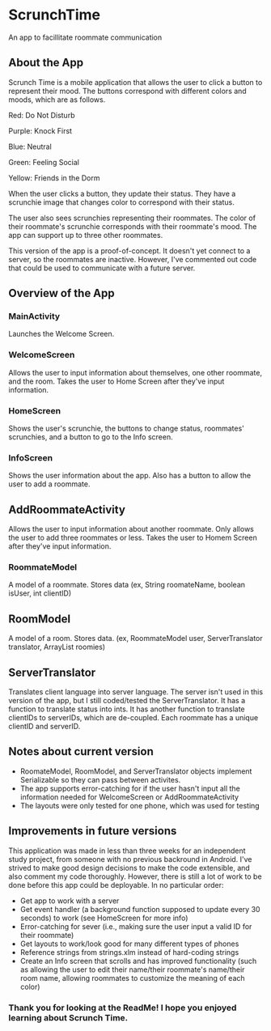 # ScrunchTime
An app to facillitate roommate communication

## About the App

Scrunch Time is a mobile application that allows the user to click a button to represent their mood. The buttons correspond with different colors and moods, which are as follows.

Red: Do Not Disturb

Purple: Knock First

Blue: Neutral

Green: Feeling Social

Yellow: Friends in the Dorm

When the user clicks a button, they update their status. They have a scrunchie image that changes color to correspond with their status.

The user also sees scrunchies representing their roommates. The color of their roommate's scrunchie corresponds with their roommate's mood. The app can support up to three other roommates.

This version of the app is a proof-of-concept. It doesn't yet connect to a server, so the roommates are inactive.
However, I've commented out code that could be used to communicate with a future server.

## Overview of the App
### MainActivity
Launches the Welcome Screen.
### WelcomeScreen
Allows the user to input information about themselves, one other roommate, and the room. Takes the user to Home Screen after they've input information.
### HomeScreen
Shows the user's scrunchie, the buttons to change status, roommates' scrunchies, and a button to go to the Info screen.
### InfoScreen
Shows the user information about the app. Also has a button to allow the user to add a roommate.
## AddRoommateActivity
Allows the user to input information about another roommate. Only allows the user to add three roommates or less. Takes the user to Homem Screen after they've input information.
### RoommateModel
A model of a roommate. Stores data (ex, String roomateName, boolean isUser, int clientID)
## RoomModel
A model of a room. Stores data. (ex, RoommateModel user, ServerTranslator translator, ArrayList<RoommateModel> roomies)
## ServerTranslator
Translates client language into server language. The server isn't used in this version of the app, but I still coded/tested the ServerTranslator.
It has a function to translate status into ints. It has another function to translate clientIDs to serverIDs, which are de-coupled. Each roommate has a unique clientID and serverID.

## Notes about current version
- RoomateModel, RoomModel, and ServerTranslator objects implement Serializable so they can pass between activites.
- The app supports error-catching for if the user hasn't input all the information needed for WelcomeScreen or AddRoommateActivity
- The layouts were only tested for one phone, which was used for testing

## Improvements in future versions
This application was made in less than three weeks for an independent study project, from someone with no previous backround in Android.
I've strived to make good design decisions to make the code extensible, and also comment my code thoroughly. However, there is still a lot of work to be done before this app could be deployable.
In no particular order:
- Get app to work with a server
- Get event handler (a background function supposed to update every 30 seconds) to work (see HomeScreen for more info)
- Error-catching for sever (i.e., making sure the user input a valid ID for their roommate)
- Get layouts to work/look good for many different types of phones
- Reference strings from strings.xlm instead of hard-coding strings
- Create an Info screen that scrolls and has improved functionality (such as allowing the user to edit their name/their roommate's name/their room name, allowing roommates to customize the meaning of each color)

### Thank you for looking at the ReadMe! I hope you enjoyed learning about Scrunch Time.

